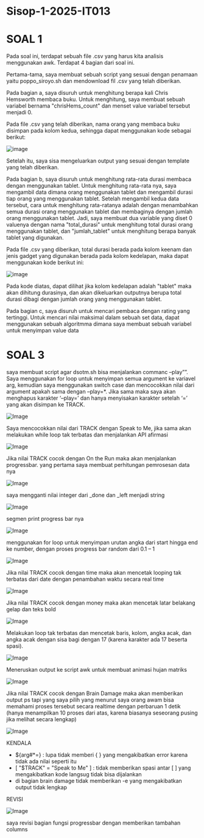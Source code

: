 # Sisop-1-2025-IT013

# SOAL 1

Pada soal ini, terdapat sebuah file .csv yang harus kita analisis menggunakan awk. Terdapat 4 bagian dari soal ini.

Pertama-tama, saya membuat sebuah script yang sesuai dengan penamaan yaitu poppo_siroyo.sh dan mendownload fil .csv yang telah diberikan.

Pada bagian a, saya disuruh untuk menghitung berapa kali Chris Hemsworth membaca buku.
Untuk menghitung, saya membuat sebuah variabel bernama "chrisHems_count" dan menset value variabel tersebut menjadi 0.

Pada file .csv yang telah diberikan, nama orang yang membaca buku disimpan pada kolom kedua, sehingga dapat menggunakan kode sebagai berikut:

![image](https://github.com/user-attachments/assets/a49e4257-1711-4f64-963b-4eb9476c82e0)

Setelah itu, saya sisa mengeluarkan output yang sesuai dengan template yang telah diberikan.

Pada bagian b, saya disuruh untuk menghitung rata-rata durasi membaca dengan menggunakan tablet.
Untuk menghitung rata-rata nya, saya mengambil data dimana orang menggunakan tablet dan mengambil durasi tiap orang yang menggunakan tablet. Setelah mengambil kedua data tersebut, cara untuk menghitung rata-ratanya adalah dengan menambahkan semua durasi orang menggunakan tablet dan membaginya dengan jumlah orang menggunakan tablet. Jadi, saya membuat dua variable yang diset 0 valuenya dengan nama "total_durasi" untuk menghitung total durasi orang menggunakan tablet, dan "jumlah_tablet" untuk menghitung berapa banyak tablet yang digunakan.

Pada file .csv yang diberikan, total durasi berada pada kolom keenam dan jenis gadget yang digunakan berada pada kolom kedelapan, maka dapat menggunakan kode berikut ini:

![image](https://github.com/user-attachments/assets/b8ff5a23-e323-43f0-b2ef-b623e472ea4e)

Pada kode diatas, dapat dilihat jika kolom kedelapan adalah "tablet" maka akan dihitung durasinya, dan akan dikeluarkan outputnya berupa total durasi dibagi dengan jumlah orang yang menggunakan tablet.

Pada bagian c, saya disuruh untuk mencari pembaca dengan rating yang tertinggi.
Untuk mencari nilai maksimal dalam sebuah set data, dapat menggunakan sebuah algoritmma dimana saya membuat sebuah variabel untuk menyimpan value data

# SOAL 3

saya membuat script agar dsotm.sh bisa menjalankan commanc –play”<Track>”. Saya menggunakan for loop untuk menyimpan semua argument ke variavel arg, kemudian saya menggunakan switch case dan mencocokkan nilai dari argument apakah sama dengan –play=*. Jika sama maka saya akan menghapus karakter ‘–play=’ dan hanya menyisakan karakter setelah ‘=’ yang akan disimpan ke TRACK.

![Image](https://github.com/user-attachments/assets/31f6537f-54b3-4763-bba9-bba068cf2497)

Saya mencocokkan nilai dari TRACK dengan Speak to Me, jika sama akan melakukan while loop tak terbatas dan menjalankan API afirmasi 

![Image](https://github.com/user-attachments/assets/94e35db7-79dd-41a6-a115-1cdaefe3aa74)

Jika nilai TRACK cocok dengan On the Run maka akan menjalankan progressbar. yang pertama saya membuat perhitungan pemrosesan data nya

![Image](https://github.com/user-attachments/assets/697ec47b-88de-4e06-b70e-2c2b6d884d43)

saya mengganti nilai integer dari  _done dan _left menjadi string 

![Image](https://github.com/user-attachments/assets/aebeed47-945c-4ff1-87bc-dd530261bb58)

segmen print progress bar nya 

![Image](https://github.com/user-attachments/assets/0e9006ef-4db1-4a0b-9e15-c66c61d45360)

menggunakan for loop untuk menyimpan urutan angka dari start hingga end ke number, dengan proses progress bar random dari 0.1 – 1 

![Image](https://github.com/user-attachments/assets/d9369bc2-5412-4cfa-b1ea-6ad381718b43)

Jika nilai TRACK cocok dengan time maka akan mencetak looping tak terbatas dari date dengan penambahan waktu secara real time

![Image](https://github.com/user-attachments/assets/6c1a5e57-918e-4bab-a93a-458e79035aeb)

Jika nilai TRACK cocok dengan money maka akan mencetak latar belakang gelap dan teks bold 

![Image](https://github.com/user-attachments/assets/ed38d9d8-b8d5-4f84-bb12-cc8570ced5f2)

Melakukan loop tak terbatas dan mencetak baris, kolom, angka acak, dan angka acak dengan sisa bagi dengan 17 (karena karakter ada 17 beserta spasi). 

![Image](https://github.com/user-attachments/assets/6ce43076-0667-4b98-a9b0-e97027649fcc)

Meneruskan output ke script awk untuk membuat animasi hujan matriks 

![Image](https://github.com/user-attachments/assets/49fa5b6f-7a16-4227-9769-fc0dd98fd41f)

Jika nilai TRACK cocok dengan Brain Damage maka akan memberikan output ps tapi yang saya pilih yang menurut saya orang awam bisa memahami proses tersebut secara realtime dengan perbaruan 1 detik (hanya menampilkan 10 proses dari atas, karena biasanya seseorang pusing jika melihat secara lengkap)

![Image](https://github.com/user-attachments/assets/0e2a6e6e-adf7-43ff-9e01-15fb896ea956)

KENDALA

- ${arg#*=} : lupa tidak memberi { } yang mengakibatkan error karena tidak ada nilai seperti itu
- [ "$TRACK" = "Speak to Me" ] : tidak memberikan spasi antar [ ] yang mengakibatkan kode langsug tidak bisa dijalankan
- di bagian brain damage tidak memberikan -e yang mengakibatkan output tidak lengkap

REVISI

![Image](https://github.com/user-attachments/assets/3711b673-e051-4eb9-b4ba-56c3e1166a1c)

saya revisi bagian fungsi progressbar dengan memberikan tambahan columns

